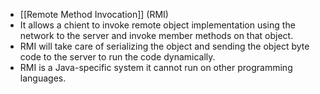 - [[Remote Method Invocation]] (RMI)
- It allows a chient to invoke remote object implementation using the network to the server and invoke member methods on that object.
- RMI will take care of serializing the object and sending the object byte code to the server to run the code dynamically.
- RMI is a Java-specific system it cannot run on other programming languages.